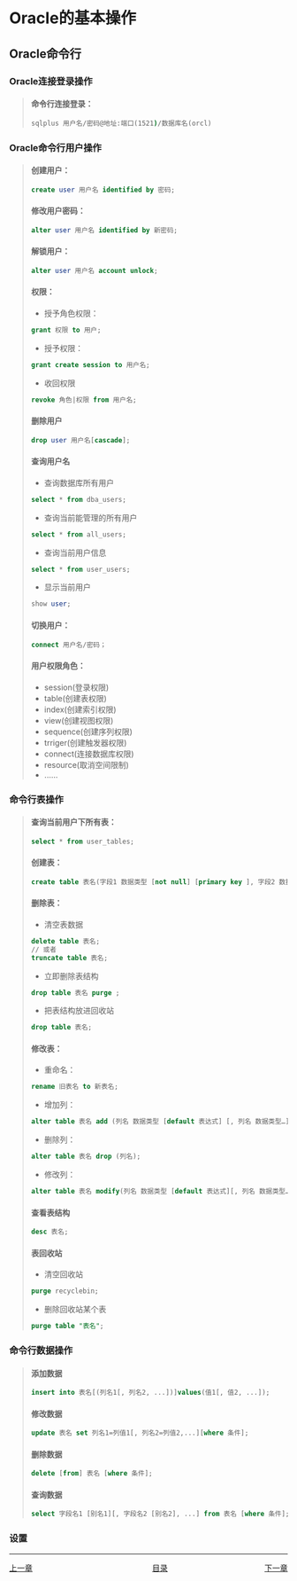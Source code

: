 <h1 id="topbar">Oracle的基本操作</h1>

## Oracle命令行

### Oracle连接登录操作

> #### 命令行连接登录：
>
> ```cmd
> sqlplus 用户名/密码@地址:端口(1521)/数据库名(orcl)
> ```

### Oracle命令行用户操作

> #### 创建用户：
>
> ```SQL
> create user 用户名 identified by 密码;
> ```
>
> #### 修改用户密码：
>
> ```SQL
> alter user 用户名 identified by 新密码;
> ```
>
> #### 解锁用户：
>
> ```SQL
> alter user 用户名 account unlock;
> ```
>
> #### 权限：
>
> + 授予角色权限：
>
> ```SQL
> grant 权限 to 用户;
> ```
>
> + 授予权限：
>
> ```SQL
> grant create session to 用户名;
> ```
>
> + 收回权限
>
> ```SQL
> revoke 角色|权限 from 用户名;
> ```
>
> #### 删除用户
>
> ```SQL
> drop user 用户名[cascade];
> ```
>
> #### 查询用户名
>
> + 查询数据库所有用户
>
> ```SQL
> select * from dba_users; 
> ```
>
> + 查询当前能管理的所有用户
>
> ```SQL
> select * from all_users; 
> ```
>
> + 查询当前用户信息
>
> ```SQL
> select * from user_users;
> 
> ```
>
> + 显示当前用户
>
> ```SQL
> show user; 
> ```
>
> #### 切换用户：
>
> ```SQL
> connect 用户名/密码；
> ```
>
> #### 用户权限角色：
>
> + session(登录权限)
> + table(创建表权限)
> + index(创建索引权限)
> + view(创建视图权限)
> + sequence(创建序列权限)
> + trriger(创建触发器权限)
> + connect(连接数据库权限)
> + resource(取消空间限制)
> + ......

### 命令行表操作

> #### 查询当前用户下所有表：
>
> ```SQL
> select * from user_tables;
> ```
>
> #### 创建表：
>
> ```SQL
> create table 表名(字段1 数据类型 [not null] [primary key ], 字段2 数据类型 [not null], ...)
> ```
>
> #### 删除表：
>
> + 清空表数据
>
> ```SQL
> delete table 表名;
> // 或者
> truncate table 表名;
> ``` 
>
> + 立即删除表结构
>
> ```SQL
> drop table 表名 purge ;  
> ```
>
> + 把表结构放进回收站
>
> ```SQL
> drop table 表名;
> ```
>
> #### 修改表：
>
> + 重命名：
>
> ```SQL
> rename 旧表名 to 新表名;
> ```
>
> + 增加列：
>
> ```SQL
> alter table 表名 add (列名 数据类型 [default 表达式] [, 列名 数据类型…])
> ```
>
> + 删除列：
>
> ```SQL
> alter table 表名 drop (列名);
> ```
>
> + 修改列：
>
> ```SQL
> alter table 表名 modify(列名 数据类型 [default 表达式][, 列名 数据类型…])
> ```
>
> #### 查看表结构
>
> ```SQL
> desc 表名;
> ```
>
> #### 表回收站
>
> + 清空回收站
>
> ```SQL
> purge recyclebin; 
> ```
>
> + 删除回收站某个表
>
> ```SQL
> purge table "表名";
> ```
>

### 命令行数据操作

> #### 添加数据
>
> ```SQL
> insert into 表名[(列名1[, 列名2, ...])]values(值1[, 值2, ...]);
> ```
>
> #### 修改数据
>
> ```SQL
> update 表名 set 列名1=列值1[, 列名2=列值2,...][where 条件];
> ```
>
> #### 删除数据
>
> ```SQL
> delete [from] 表名 [where 条件];
> ```
>
> #### 查询数据
>
> ```SQL
> select 字段名1 [别名1][, 字段名2 [别名2], ...] from 表名 [where 条件];
> ```

###  设置
---
<span style="float:left;display:inline-block;">[上一章](Day25.md)</span>
<span style="margin-left:43%">[目录](SUMMARY.md)</span>
<span style="float:right;">[下一章](Day27.md)</span>
